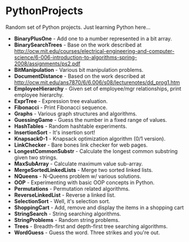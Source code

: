 PythonProjects
==============

Random set of Python projects. Just learning Python here...
* **BinaryPlusOne** - Add one to a number represented in a bit array.
* **BinarySearchTrees** - Base on the work described at http://ocw.mit.edu/courses/electrical-engineering-and-computer-science/6-006-introduction-to-algorithms-spring-2008/assignments/ps2.pdf
* **BitManipulation** - Various bit manipulation problems.
* **DocumentDistance** - Based on the work described at http://ocw.mit.edu/ans7870/6/6.006/s08/lecturenotes/dd_prog1.htm
* **EmployeeHierarchy** - Given set of employee/mgr relationships, print employee hierarchy.
* **ExprTree** - Expression tree evaluation.
* **Fibonacci** - Print Fibonacci sequence.
* **Graphs** - Various graph structures and algorithms.
* **GuessingGame** - Guess the number in a fixed range of values.
* **HashTables** - Random hashtable experiments.
* **InsertionSort** - It's insertion sort!
* **Knapsack0-1** - Knapsack optimization algorithm (0/1 version).
* **LinkChecker** - Bare bones link checker for web pages.
* **LongestCommonSubstr** - Calculate the longest common substring given two strings.
* **MaxSubArray** - Calculate maximum value sub-array.
* **MergeSortedLinkedLists** - Merge two sorted linked lists.
* **NQueens** - N-Queens problem w/ various solutions.
* **OOP** - Experimenting with basic OOP concepts in Python.
* **Permutations** - Permutation related algorithms.
* **ReverseLinkedList** - Reverse a linked list.
* **SelectionSort** - Well, it's selection sort.
* **ShoppingCart** - Add, remove and display the items in a shopping cart
* **StringSearch** - String searching algorithms.
* **StringProblems** - Random string problems.
* **Trees** - Breadth-first and depth-first tree searching algorithms.
* **WordGuess** - Guess the word. Three strikes and you're out.
